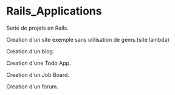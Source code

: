 # Rails_Applications

Serie de projets en Rails.

Creation d'un site exemple sans utilisation de gems.(site lambda)

Creation d'un blog.

Creation d'une Todo App.

Creation d'un Job Board.

Creation d'un forum.



